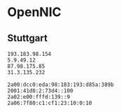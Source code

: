 # OpenNIC

## Stuttgart

```
193.183.98.154
5.9.49.12
87.98.175.85
31.3.135.232
```
```
2a00:dcc0:eda:98:183:193:d85a:389b
2001:41d0:2:73d4::100
2a02:e00:fffd:139::9
2a06:7f80:c1:cf1:23:10:0:10
```
